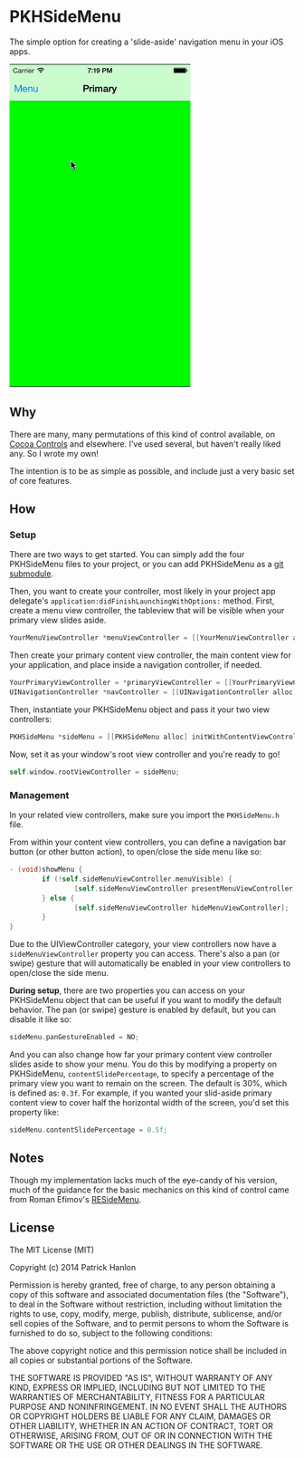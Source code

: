 # PKHSideMenu

The simple option for creating a 'slide-aside' navigation menu in your iOS apps.

<img src="https://github.com/pkh/PKHSideMenu/raw/master/pkhsidemenu-example-1.gif" alt="RESideMenu Screenshot" width="320" height="570" />

## Why

There are many, many permutations of this kind of control available, on [Cocoa Controls][cocoacontrols] and elsewhere. I've used several, but haven't really liked any. So I wrote my own!

The intention is to be as simple as possible, and include just a very basic set of core features.

## How

### Setup

There are two ways to get started. You can simply add the four PKHSideMenu files to your project, or you can add PKHSideMenu as a [git submodule][submodule].

Then, you want to create your controller, most likely in your project app delegate's `application:didFinishLaunchingWithOptions:` method. First, create a menu view controller, the tableview that will be visible when your primary view slides aside. 

```objective-c
YourMenuViewController *menuViewController = [[YourMenuViewController alloc] init];
```

Then create your primary content view controller, the main content view for your application, and place inside a navigation controller, if needed.

```objective-c
YourPrimaryViewController = *primaryViewController = [[YourPrimaryViewController alloc] init];
UINavigationController *navController = [[UINavigationController alloc] initWithRootViewController:primaryViewController];
```

Then, instantiate your PKHSideMenu object and pass it your two view controllers:

```objective-c
PKHSideMenu *sideMenu = [[PKHSideMenu alloc] initWithContentViewController:navController andMenuViewController:menuViewController];
```

Now, set it as your window's root view controller and you're ready to go!

```objective-c
self.window.rootViewController = sideMenu;
```

### Management

In your related view controllers, make sure you import the `PKHSideMenu.h` file.

From within your content view controllers, you can define a navigation bar button (or other button action), to open/close the side menu like so:

```objective-c
- (void)showMenu {
		if (!self.sideMenuViewController.menuVisible) {
				[self.sideMenuViewController presentMenuViewController];
		} else {
				[self.sideMenuViewController hideMenuViewController];
		}
}
```

Due to the UIViewController category, your view controllers now have a `sideMenuViewController` property you can access. There's also a pan (or swipe) gesture that will automatically be enabled in your view controllers to open/close the side menu. 

**During setup**, there are two properties you can access on your PKHSideMenu object that can be useful if you want to modify the default behavior. The pan (or swipe) gesture is enabled by default, but you can disable it like so:

```objective-c
sideMenu.panGestureEnabled = NO;
```

And you can also change how far your primary content view controller slides aside to show your menu. You do this by modifying a property on PKHSideMenu, `contentSlidePercentage`, to specify a percentage of the primary view you want to remain on the screen. The default is 30%, which is defined as: `0.3f`. For example, if you wanted your slid-aside primary content view to cover half the horizontal width of the screen, you'd set this property like:

```objective-c
sideMenu.contentSlidePercentage = 0.5f;
```

## Notes

Though my implementation lacks much of the eye-candy of his version, much of the guidance for the basic mechanics on this kind of control came from Roman Efimov's [RESideMenu][roman].

## License

The MIT License (MIT)

Copyright (c) 2014 Patrick Hanlon

Permission is hereby granted, free of charge, to any person obtaining a copy
of this software and associated documentation files (the "Software"), to deal
in the Software without restriction, including without limitation the rights
to use, copy, modify, merge, publish, distribute, sublicense, and/or sell
copies of the Software, and to permit persons to whom the Software is
furnished to do so, subject to the following conditions:

The above copyright notice and this permission notice shall be included in all
copies or substantial portions of the Software.

THE SOFTWARE IS PROVIDED "AS IS", WITHOUT WARRANTY OF ANY KIND, EXPRESS OR
IMPLIED, INCLUDING BUT NOT LIMITED TO THE WARRANTIES OF MERCHANTABILITY,
FITNESS FOR A PARTICULAR PURPOSE AND NONINFRINGEMENT. IN NO EVENT SHALL THE
AUTHORS OR COPYRIGHT HOLDERS BE LIABLE FOR ANY CLAIM, DAMAGES OR OTHER
LIABILITY, WHETHER IN AN ACTION OF CONTRACT, TORT OR OTHERWISE, ARISING FROM,
OUT OF OR IN CONNECTION WITH THE SOFTWARE OR THE USE OR OTHER DEALINGS IN THE
SOFTWARE.


[cocoacontrols]:https://www.cocoacontrols.com
[submodule]:http://git-scm.com/docs/git-submodule
[roman]:https://github.com/romaonthego/RESideMenu